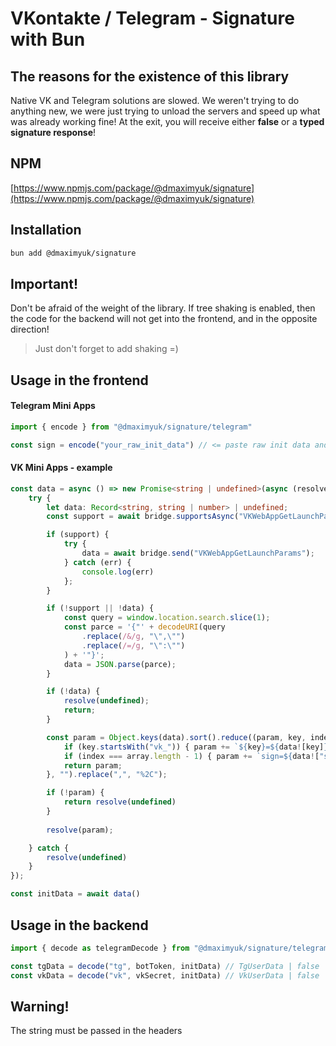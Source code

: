 # VKontakte / Telegram - Signature with Bun

## The reasons for the existence of this library
Native VK and Telegram solutions are slowed. We weren't trying to do anything new, we were just trying to unload the servers and speed up what was already working fine!
At the exit, you will receive either **false** or a **typed signature response**!

## NPM
[https://www.npmjs.com/package/@dmaximyuk/signature](https://www.npmjs.com/package/@dmaximyuk/signature)

## Installation
```bash
bun add @dmaximyuk/signature
```

## Important!
Don't be afraid of the weight of the library. If tree shaking is enabled, then the code for the backend will not get into the frontend, and in the opposite direction!
> Just don't forget to add shaking =)

## Usage in the frontend
#### Telegram Mini Apps
```typescript jsx
import { encode } from "@dmaximyuk/signature/telegram"

const sign = encode("your_raw_init_data") // <= paste raw init data and get string or undefined
```

#### VK Mini Apps - example
```typescript jsx
const data = async () => new Promise<string | undefined>(async (resolve) => {
    try {
        let data: Record<string, string | number> | undefined;
        const support = await bridge.supportsAsync("VKWebAppGetLaunchParams");

        if (support) {
            try {
                data = await bridge.send("VKWebAppGetLaunchParams");
            } catch (err) { 
                console.log(err) 
            };
        }

        if (!support || !data) {
            const query = window.location.search.slice(1);
            const parce = '{"' + decodeURI(query
                .replace(/&/g, "\",\"")
                .replace(/=/g, "\":\"")
            ) + '"}';
            data = JSON.parse(parce);
        }

        if (!data) {
            resolve(undefined); 
            return;
        }

        const param = Object.keys(data).sort().reduce((param, key, index, array) => {
            if (key.startsWith("vk_")) { param += `${key}=${data![key]}&` }
            if (index === array.length - 1) { param += `sign=${data!["sign"]}` }
            return param;
        }, "").replace(",", "%2C");

        if (!param) { 
            return resolve(undefined) 
        }
        
        resolve(param);

    } catch { 
        resolve(undefined) 
    }
});

const initData = await data()
```

## Usage in the backend
```typescript
import { decode as telegramDecode } from "@dmaximyuk/signature/telegram"

const tgData = decode("tg", botToken, initData) // TgUserData | false
const vkData = decode("vk", vkSecret, initData) // VkUserData | false
```

## Warning!
The string must be passed in the headers